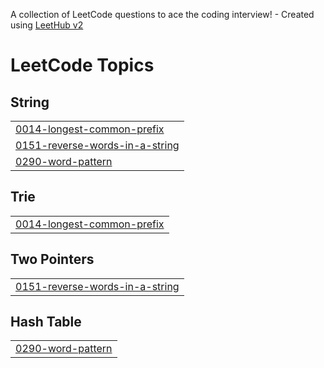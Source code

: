 A collection of LeetCode questions to ace the coding interview! - Created using [LeetHub v2](https://github.com/arunbhardwaj/LeetHub-2.0)
<!---LeetCode Topics Start-->
# LeetCode Topics
## String
|  |
| ------- |
| [0014-longest-common-prefix](https://github.com/AkhilaMarapalli17/Leetcode/tree/master/0014-longest-common-prefix) |
| [0151-reverse-words-in-a-string](https://github.com/AkhilaMarapalli17/Leetcode/tree/master/0151-reverse-words-in-a-string) |
| [0290-word-pattern](https://github.com/AkhilaMarapalli17/Leetcode/tree/master/0290-word-pattern) |
## Trie
|  |
| ------- |
| [0014-longest-common-prefix](https://github.com/AkhilaMarapalli17/Leetcode/tree/master/0014-longest-common-prefix) |
## Two Pointers
|  |
| ------- |
| [0151-reverse-words-in-a-string](https://github.com/AkhilaMarapalli17/Leetcode/tree/master/0151-reverse-words-in-a-string) |
## Hash Table
|  |
| ------- |
| [0290-word-pattern](https://github.com/AkhilaMarapalli17/Leetcode/tree/master/0290-word-pattern) |
<!---LeetCode Topics End-->